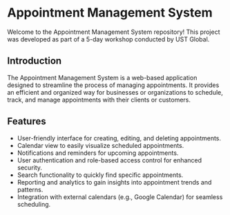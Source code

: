 # Appointment Management System

Welcome to the Appointment Management System repository! This project was developed as part of a 5-day workshop conducted by UST Global.

## Introduction

The Appointment Management System is a web-based application designed to streamline the process of managing appointments. It provides an efficient and organized way for businesses or organizations to schedule, track, and manage appointments with their clients or customers.

## Features

- User-friendly interface for creating, editing, and deleting appointments.
- Calendar view to easily visualize scheduled appointments.
- Notifications and reminders for upcoming appointments.
- User authentication and role-based access control for enhanced security.
- Search functionality to quickly find specific appointments.
- Reporting and analytics to gain insights into appointment trends and patterns.
- Integration with external calendars (e.g., Google Calendar) for seamless scheduling.
